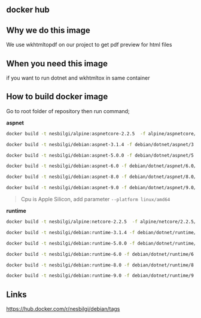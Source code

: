 docker hub
---

## Why we do this image

We use wkhtmltopdf on our project to get pdf preview for html files


## When you need this image

if you want to run  dotnet and wkhtmltox in same container


## How to build docker image

Go to root folder of repository then run command;


**aspnet**

```sh
docker build -t nesbilgi/alpine:aspnetcore-2.2.5  -f alpine/aspnetcore/2.2.5/Dockerfile .

docker build -t nesbilgi/debian:aspnet-3.1.4 -f debian/dotnet/aspnet/3.1.4/Dockerfile .

docker build -t nesbilgi/debian:aspnet-5.0.0 -f debian/dotnet/aspnet/5.0.0/Dockerfile .

docker build -t nesbilgi/debian:aspnet-6.0 -f debian/dotnet/aspnet/6.0/Dockerfile .

docker build -t nesbilgi/debian:aspnet-8.0 -f debian/dotnet/aspnet/8.0/Dockerfile .

docker build -t nesbilgi/debian:aspnet-9.0 -f debian/dotnet/aspnet/9.0/Dockerfile .
```

> Cpu is Apple Silicon, add parameter `--platform linux/amd64`

**runtime**

```sh
docker build -t nesbilgi/alpine:netcore-2.2.5  -f alpine/netcore/2.2.5/Dockerfile .

docker build -t nesbilgi/debian:runtime-3.1.4 -f debian/dotnet/runtime/3.1.4/Dockerfile .

docker build -t nesbilgi/debian:runtime-5.0.0 -f debian/dotnet/runtime/5.0.0/Dockerfile .

docker build -t nesbilgi/debian:runtime-6.0 -f debian/dotnet/runtime/6.0/Dockerfile .

docker build -t nesbilgi/debian:runtime-8.0 -f debian/dotnet/runtime/8.0/Dockerfile .

docker build -t nesbilgi/debian:runtime-9.0 -f debian/dotnet/runtime/9.0/Dockerfile .

```

## Links

https://hub.docker.com/r/nesbilgi/debian/tags